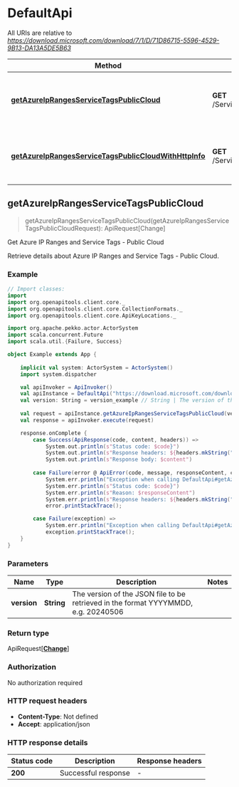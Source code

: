 # DefaultApi

All URIs are relative to *https://download.microsoft.com/download/7/1/D/71D86715-5596-4529-9B13-DA13A5DE5B63*

Method | HTTP request | Description
------------- | ------------- | -------------
[**getAzureIpRangesServiceTagsPublicCloud**](DefaultApi.md#getAzureIpRangesServiceTagsPublicCloud) | **GET** /ServiceTags_Public_{version}.json | Get Azure IP Ranges and Service Tags - Public Cloud
[**getAzureIpRangesServiceTagsPublicCloudWithHttpInfo**](DefaultApi.md#getAzureIpRangesServiceTagsPublicCloudWithHttpInfo) | **GET** /ServiceTags_Public_{version}.json | Get Azure IP Ranges and Service Tags - Public Cloud



## getAzureIpRangesServiceTagsPublicCloud

> getAzureIpRangesServiceTagsPublicCloud(getAzureIpRangesServiceTagsPublicCloudRequest): ApiRequest[Change]

Get Azure IP Ranges and Service Tags - Public Cloud

Retrieve details about Azure IP Ranges and Service Tags - Public Cloud.

### Example

```scala
// Import classes:
import 
import org.openapitools.client.core._
import org.openapitools.client.core.CollectionFormats._
import org.openapitools.client.core.ApiKeyLocations._

import org.apache.pekko.actor.ActorSystem
import scala.concurrent.Future
import scala.util.{Failure, Success}

object Example extends App {
    
    implicit val system: ActorSystem = ActorSystem()
    import system.dispatcher

    val apiInvoker = ApiInvoker()
    val apiInstance = DefaultApi("https://download.microsoft.com/download/7/1/D/71D86715-5596-4529-9B13-DA13A5DE5B63")
    val version: String = version_example // String | The version of the JSON file to be retrieved in the format YYYYMMDD, e.g. 20240506
    
    val request = apiInstance.getAzureIpRangesServiceTagsPublicCloud(version)
    val response = apiInvoker.execute(request)

    response.onComplete {
        case Success(ApiResponse(code, content, headers)) =>
            System.out.println(s"Status code: $code}")
            System.out.println(s"Response headers: ${headers.mkString(", ")}")
            System.out.println(s"Response body: $content")
        
        case Failure(error @ ApiError(code, message, responseContent, cause, headers)) =>
            System.err.println("Exception when calling DefaultApi#getAzureIpRangesServiceTagsPublicCloud")
            System.err.println(s"Status code: $code}")
            System.err.println(s"Reason: $responseContent")
            System.err.println(s"Response headers: ${headers.mkString(", ")}")
            error.printStackTrace();

        case Failure(exception) => 
            System.err.println("Exception when calling DefaultApi#getAzureIpRangesServiceTagsPublicCloud")
            exception.printStackTrace();
    }
}
```

### Parameters


Name | Type | Description  | Notes
------------- | ------------- | ------------- | -------------
 **version** | **String**| The version of the JSON file to be retrieved in the format YYYYMMDD, e.g. 20240506 |

### Return type

ApiRequest[[**Change**](Change.md)]


### Authorization

No authorization required

### HTTP request headers

- **Content-Type**: Not defined
- **Accept**: application/json

### HTTP response details
| Status code | Description | Response headers |
|-------------|-------------|------------------|
| **200** | Successful response |  -  |

